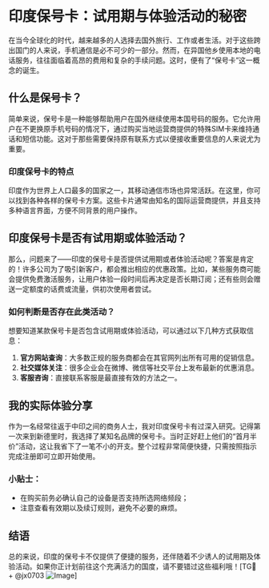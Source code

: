 # 印度保号卡：试用期与体验活动的秘密

在当今全球化的时代，越来越多的人选择去国外旅行、工作或者生活。对于这些跨出国门的人来说，手机通信是必不可少的一部分。然而，在异国他乡使用本地的电话服务，往往面临着高昂的费用和复杂的手续问题。这时，便有了“保号卡”这一概念的诞生。

## 什么是保号卡？

简单来说，保号卡是一种能够帮助用户在国外继续使用本国号码的服务。它允许用户在不更换原手机号码的情况下，通过购买当地运营商提供的特殊SIM卡来维持通话和短信功能。这对于那些需要保持原有联系方式以便接收重要信息的人来说尤为重要。

### 印度保号卡的特点

印度作为世界上人口最多的国家之一，其移动通信市场也异常活跃。在这里，你可以找到各种各样的保号卡方案。这些卡片通常由知名的国际运营商提供，并且支持多种语言界面，方便不同背景的用户操作。

## 印度保号卡是否有试用期或体验活动？

那么，问题来了——印度的保号卡是否提供试用期或者体验活动呢？答案是肯定的！许多公司为了吸引新客户，都会推出相应的优惠政策。比如，某些服务商可能会提供免费激活服务，让用户体验一段时间后再决定是否长期订阅；还有些则会赠送一定额度的话费或流量，供初次使用者尝试。

### 如何判断是否存在此类活动？

想要知道某款保号卡是否包含试用期或体验活动，可以通过以下几种方式获取信息：

1. **官方网站查询**：大多数正规的服务商都会在其官网列出所有可用的促销信息。
2. **社交媒体关注**：很多企业会在微博、微信等社交平台上发布最新的优惠消息。
3. **客服咨询**：直接联系客服是最直接有效的方法之一。

## 我的实际体验分享

作为一名经常往返于中印之间的商务人士，我对印度保号卡有过深入研究。记得第一次来到新德里时，我选择了某知名品牌的保号卡。当时正好赶上他们的“首月半价”活动，这让我省下了一笔不小的开支。整个过程非常简便快捷，只需按照指示完成注册即可立即开始使用。

### 小贴士：
- 在购买前务必确认自己的设备是否支持所选网络频段；
- 注意查看有效期以及续订规则，避免不必要的麻烦。

## 结语

总的来说，印度的保号卡不仅提供了便捷的服务，还伴随着不少诱人的试用期及体验活动。如果你正计划前往这个充满活力的国度，请不要错过这些福利哦！[TG💪+ @jx0703 ![Image](https://github.com/user-attachments/assets/dbca1d08-cadb-493c-b0ec-ad6f7a83f270)]